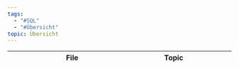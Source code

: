 ```yaml
---
tags:
  - "#SQL"
  - "#Übersicht"
topic: Übersicht
---
```

| <div style="width:275px;">File<div> | <div style='width:150px;'>Topic<div> | <div style='width:200px;'>Tags<div> |
| ----------------------------------- | ------------------------------------ | ----------------------------------- |
